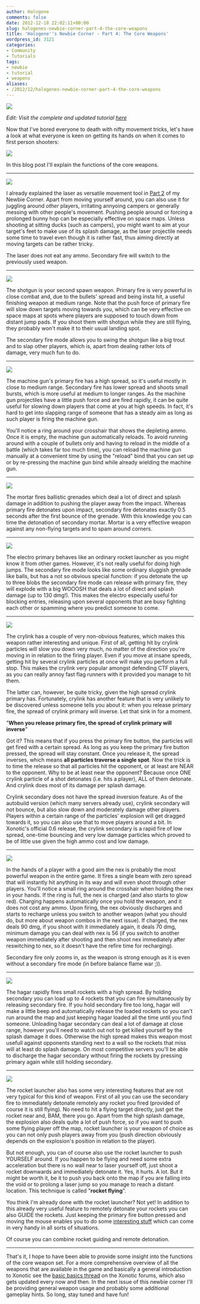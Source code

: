 ```yaml
---
author: Halogene
comments: false
date: 2012-12-18 22:02:11+00:00
slug: halogenes-newbie-corner-part-4-the-core-weapons
title: 'Halogene''s Newbie Corner - Part 4: The Core Weapons'
wordpress_id: 3121
categories:
- Community
- Tutorials
tags:
- newbie
- tutorial
- weapons
aliases:
- /2012/12/halogenes-newbie-corner-part-4-the-core-weapons
---
```


![](/m/uploads/2012/09/newbie-corner-banner2-800x239.png)

*Edit: Visit the complete and updated tutorial [here](/guide)*

Now that I've bored everyone to death with nifty movement tricks, let's have a look at what everyone is keen on getting its hands on when it comes to first person shooters:

![](/m/uploads/2012/12/WEAPONS.png)

In this blog post I'll explain the functions of the core weapons.

* * *

![](/m/uploads/2012/12/Laser2.png)

I already explained the laser as versatile movement tool in [Part 2](/posts/2012/halogenes-newbie-corner-part-2-laser-jumping-and-wall-lasering-2/) of my Newbie Corner. Apart from moving yourself around, you can also use it for juggling around _other_ players, irritating annyoing campers or generally messing with other people's movement. Pushing people around or forcing a prolonged bunny hop can be especially effective on space maps. Unless shooting at sitting ducks (such as campers), you might want to aim at your target's feet to make use of its splash damage, as the laser projectile needs some time to travel even though it is rather fast, thus aiming directly at moving targets can be rather tricky.

The laser does not eat any ammo. Secondary fire will switch to the previously used weapon.

* * *

![](/m/uploads/2012/12/Shotgun2.png)

The shotgun is your second spawn weapon. Primary fire is very powerful in close combat and, due to the bullets' spread and being insta hit, a useful finishing weapon at medium range. Note that the push force of primary fire will slow down targets moving towards you, which can be very effective on space maps at spots where players are supposed to touch down from distant jump pads. If you shoot them with shotgun while they are still flying, they probably won't make it to their usual landing spot.

The secondary fire mode allows you to swing the shotgun like a big trout and to slap other players, which is, apart from dealing rather lots of damage, very much fun to do.

* * *

![](/m/uploads/2012/12/MG2.png)

The machine gun's primary fire has a high spread, so it's useful mostly in close to medium range. Secondary fire has lower spread and shoots small bursts, which is more useful at medium to longer ranges. As the machine gun projectiles have a little push force and are fired rapidly, it can be quite useful for slowing down players that come at you at high speeds. In fact, it's hard to get into slapping range of someone that has a steady aim as long as such player is firing the machine gun.

You'll notice a ring around your crosshair that shows the depleting ammo. Once it is empty, the machine gun automatically reloads. To avoid running around with a couple of bullets only and having to reload in the middle of a battle (which takes far too much time), you can reload the machine gun manually at a convenient time by using the "reload" bind that you can set up or by re-pressing the machine gun bind while already wielding the machine gun.

* * *

![](/m/uploads/2012/12/Mortar2.png)

The mortar fires ballistic grenades which deal a lot of direct and splash damage in addition to pushing the player away from the impact. Whereas primary fire detonates upon impact, secondary fire detonates exactly 0.5 seconds after the first bounce of the grenade. With this knowledge you can time the detonation of secondary mortar. Mortar is a very effective weapon against any non-flying targets and to spam around corners.

* * *

![](/m/uploads/2012/12/Electro2.png)

The electro primary behaves like an ordinary rocket launcher as you might know it from other games. However, it's not really useful for doing high jumps. The secondary fire mode looks like some ordinary sluggish grenade like balls, but has a not so obvious special function: if you detonate the up to three blobs the secondary fire mode can release with primary fire, they will explode with a big WOOOSH that deals a lot of direct and splash damage (up to 130 dmg!). This makes the electro especially useful for blocking entries, releasing upon several opponents that are busy fighting each other or spamming where you predict someone to come.

* * *

![](/m/uploads/2012/12/Crylink2.png)

The crylink has a couple of very non-obvious features, which makes this weapon rather interesting and unique. First of all, getting hit by crylink particles will slow you down very much, no matter of the direction you're moving in in relation to the firing player. Even if you move at insane speeds, getting hit by several crylink particles at once will make you perform a full stop. This makes the crylink very popular amongst defending CTF players, as you can really annoy fast flag runners with it provided you manage to hit them.

The latter can, however, be quite tricky, given the high spread crylink primary has. Fortunately, crylink has another feature that is very unlikely to be discovered unless someone tells you about it: when you release primary fire, the spread of crylink primary will inverse. Let that sink in for a moment.

"**When you release primary fire, the spread of crylink primary will inverse**"

Got it? This means that if you press the primary fire button, the particles will get fired with a certain spread. As long as you keep the primary fire button pressed, the spread will stay constant. Once you release it, the spread inverses, which means **all particles traverse a single spot**. Now the trick is to time the release so that all particles hit the opponent, or at least are NEAR to the opponent. Why to be at least near the opponent? Because once ONE crylink particle of a shot detonates (i.e. hits a player), ALL of them detonate. And crylink does most of its damage per splash damage.

Crylink secondary does not have the spread inversion feature. As of the autobuild version (which many servers already use), crylink secondary will not bounce, but also slow down and moderately damage other players. Players within a certain range of the particles' explosion will get dragged towards it, so you can also use that to move players around a bit. In Xonotic's official 0.6 release, the crylink secondary is a rapid fire of low spread, one-time bouncing and very low damage particles which proved to be of little use given the high ammo cost and low damage.

* * *

![](/m/uploads/2012/12/Nex2.png)

In the hands of a player with a good aim the nex is probably the most powerful weapon in the entire game. It fires a single beam with zero spread that will instantly hit anything in its way and will even shoot through other players. You'll notice a small ring around the crosshair when holding the nex in your hands. If the ring is full, the nex is charged (and also starts to glow red). Charging happens automatically once you hold the weapon, and it does not cost any ammo. Upon firing, the nex obviously discharges and starts to recharge unless you switch to another weapon (what you should do, but more about weapon combos in the next issue). If charged, the nex deals 90 dmg, if you shoot with it immediately again, it deals 70 dmg, minimum damage you can deal with nex is 56 (if you switch to another weapon immediately after shooting and then shoot nex immediately after reswitching to nex, so it doesn't have the refire time for recharging).

Secondary fire only zooms in, as the weapon is strong enough as it is even without a secondary fire mode (in before balance flame war ;)).

* * *

![](/m/uploads/2012/12/hagar2.png)

The hagar rapidly fires small rockets with a high spread. By holding secondary you can load up to 4 rockets that you can fire simultaneously by releasing secondary fire. If you hold secondary fire too long, hagar will make a little beep and automatically release the loaded rockets so you can't run around the map and just keeping hagar loaded all the time until you find someone. Unloading hagar secondary can deal a lot of damage at close range, however you'll need to watch out not to get killed yourself by the splash damage it does. Otherwise the high spread makes this weapon most usefull against opponents standing next to a wall so the rockets that miss will at least do splash damage. On most competitive servers you'll be able to discharge the hagar secondary without firing the rockets by pressing primary again while still holding secondary.

* * *

![](/m/uploads/2012/12/Rocket2.png)

The rocket launcher also has some very interesting features that are not very typical for this kind of weapon. First of all you can use the secondary fire to immediately detonate remotely any rocket you fired (provided of course it is still flying). No need to hit a flying target directly, just get the rocket near and, BAM, there you go. Apart from the high splash damage, the explosion also deals quite a lot of push force, so if you want to push some flying player off the map, rocket launcher is your weapon of choice as you can not only push players away from you (push direction obviously depends on the explosion's position in relation to the player).

But not enough, you can of course also use the rocket launcher to push YOURSELF around. If you happen to be flying and need some extra acceleration but there is no wall near to laser yourself off, just shoot a rocket downwards and immediately detonate it. Yes, it hurts. A lot. But it might be worth it, be it to push you back onto the map if you are falling into the void or to prolong a laser jump so you manage to reach a distant location. This technique is called "**rocket flying**".

You think I'm already done with the rocket launcher? Not yet! In addition to this already very useful feature to remotely detonate your rockets you can also GUIDE the rockets. Just keeping the primary fire button pressed and moving the mouse enables you to do some [interesting stuff](http://www.youtube.com/watch?v=UqfqWtXwjic) which can come in very handy in all sorts of situations.

Of course you can combine rocket guiding and remote detonation.

* * *

That's it, I hope to have been able to provide some insight into the functions of the core weapon set. For a more comprehensive overview of all the weapons that are available in the game and basically a general introduction to Xonotic see the [basic basics thread](http://forums.xonotic.org/showthread.php?tid=2529) on the Xonotic forums, which also gets updated every now and then. In the next issue of this newbie corner I'll be providing general weapon usage and probably some additional gameplay hints. So long, stay tuned and have fun!
